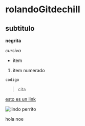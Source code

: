 # rolandoGitdechill
## subtitulo
 **negrita**

 _cursiva_

 * item

 1. item numerado

`codigo`

>cita

[esto es un link](http://google.com)

![lindo perrito](https://media.canalnet.tv/2018/09/Screenshot_122-974x550.jpg)

hola noe